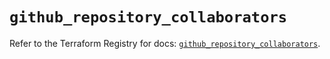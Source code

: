 # `github_repository_collaborators`

Refer to the Terraform Registry for docs: [`github_repository_collaborators`](https://registry.terraform.io/providers/integrations/github/6.2.1/docs/resources/repository_collaborators).
